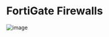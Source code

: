 # FortiGate Firewalls
![image](https://user-images.githubusercontent.com/81763406/199127293-3d343ce7-f577-4bc0-b24f-686d591ceba6.png)
